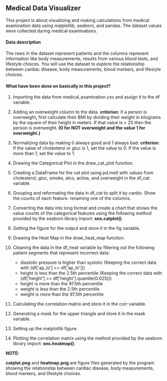## Medical Data Visualizer

This project is about visualizing and making calculations from medical examination data using matplotlib, seaborn, and pandas. The dataset values were collected during medical examinations.




#### Data description

The rows in the dataset represent patients and the columns represent information like body measurements, results from various blood tests, and lifestyle choices. You will use the dataset to explore the relationship between cardiac disease, body measurements, blood markers, and lifestyle choices.




#### What have been done on basically in this project?


1. Importing the data from medical_examination.csv and assign it to the df variable.

2. Adding an overweight column to the data. 
**criterion**:
if a person is overweight, first calculate their BMI by dividing their weight in kilograms by the square of their height in meters. 
If that value is > 25 then the person is overweight. 
__(0 for NOT overweight and the value 1 for overweight.)__

3. Normalizing data by making 0 always good and 1 always bad. 
**criterion**:
If the value of cholesterol or gluc is 1, set the value to 0. 
If the value is more than 1, set the value to 1.

4. Drawing the Categorical Plot in the draw_cat_plot function.

5. Creating a DataFrame for the cat plot using pd.melt with values from cholesterol, gluc, smoke, alco, active, and overweight in the df_cat variable.

6. Grouping and reformating the data in df_cat to split it by cardio. Show the counts of each feature. 
renaming one of the columns.

9. Converting the data into long format and create a chart that shows the value counts of the categorical features using the following method provided by the seaborn library import: **sns.catplot()**.

10. Getting the figure for the output and store it in the fig variable.

11. Drawing the Heat Map in the draw_heat_map function.

12. Cleaning the data in the df_heat variable by filtering out the following patient segments that represent incorrect data:
    - diastolic pressure is higher than systolic (Keeping the correct data with (df['ap_lo'] <= df['ap_hi']))
    - height is less than the 2.5th percentile (Keeping the correct data with (df['height'] >= df['height'].quantile(0.025)))
    - height is more than the 97.5th percentile
    - weight is less than the 2.5th percentile
    - weight is more than the 97.5th percentile

13. Calculating the correlation matrix and store it in the corr variable.

14. Generating a mask for the upper triangle and store it in the mask variable.

15. Setting up the matplotlib figure.

16. Plotting the correlation matrix using the method provided by the seaborn library import: **sns.heatmap()**.


**NOTE:**

__catplot.png__ and __heatmap.png__ are figure files generated by the program showing the relationship between cardiac disease, body measurements, blood markers, and lifestyle choices.